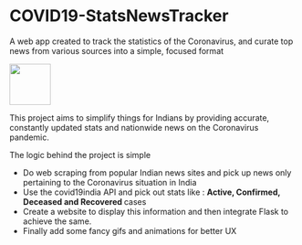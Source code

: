 # COVID19-StatsNewsTracker

<p>A web app created to track the statistics of the Coronavirus, and curate top news from various sources into a simple, focused format<p>
<img src="https://www.coronatracker.com/_nuxt/img/262cfac.png" width="72" height="72">

<p> This project aims to simplify things for Indians by providing accurate, constantly updated stats and nationwide news on the Coronavirus pandemic. </p>
<p> The logic behind the project is simple <p>
<ul>
<li> Do web scraping from popular Indian news sites and pick up news only pertaining to the Coronavirus situation in India
<li> Use the covid19india API and pick out stats like : <strong> Active, Confirmed, Deceased and Recovered </strong> cases
<li> Create a website to display this information and then integrate Flask to achieve the same.
<li> Finally add some fancy gifs and animations for better UX
</ul>
